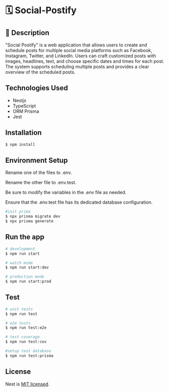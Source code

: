 # 🗓️ Social-Postify

## 📝 Description

"Social Postify" is a web application that allows users to create and schedule posts for multiple social media platforms such as Facebook, Instagram, Twitter, and LinkedIn. Users can craft customized posts with images, headlines, text, and choose specific dates and times for each post. The system supports scheduling multiple posts and provides a clear overview of the scheduled posts.

## Technologies Used

- Nestjs
- TypeScript
- ORM Prisma
- Jest

## Installation

```bash
$ npm install
```

## Environment Setup

Rename one of the files to .env.

Rename the other file to .env.test.

Be sure to modify the variables in the .env file as needed.

Ensure that the .env.test file has its dedicated database configuration.

```bash
#init prima
$ npx prisma migrate dev
$ npx prisma generate
```

## Run the app

```bash
# development
$ npm run start

# watch mode
$ npm run start:dev

# production mode
$ npm run start:prod
```

## Test

```bash
# unit tests
$ npm run test

# e2e tests
$ npm run test:e2e

# test coverage
$ npm run test:cov

#setup test database
$ npm run test:prisma
```

## License

Nest is [MIT licensed](LICENSE).
